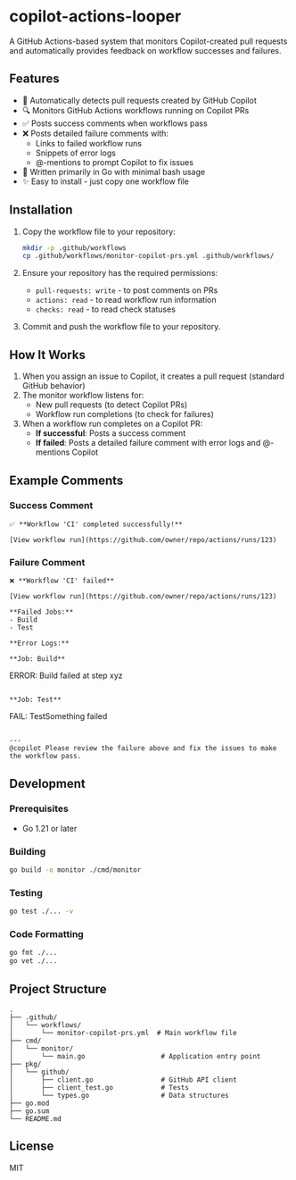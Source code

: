 # copilot-actions-looper

A GitHub Actions-based system that monitors Copilot-created pull requests and automatically provides feedback on workflow successes and failures.

## Features

- 🤖 Automatically detects pull requests created by GitHub Copilot
- 🔍 Monitors GitHub Actions workflows running on Copilot PRs
- ✅ Posts success comments when workflows pass
- ❌ Posts detailed failure comments with:
  - Links to failed workflow runs
  - Snippets of error logs
  - @-mentions to prompt Copilot to fix issues
- 🚀 Written primarily in Go with minimal bash usage
- ✨ Easy to install - just copy one workflow file

## Installation

1. Copy the workflow file to your repository:
   ```bash
   mkdir -p .github/workflows
   cp .github/workflows/monitor-copilot-prs.yml .github/workflows/
   ```

2. Ensure your repository has the required permissions:
   - `pull-requests: write` - to post comments on PRs
   - `actions: read` - to read workflow run information
   - `checks: read` - to read check statuses

3. Commit and push the workflow file to your repository.

## How It Works

1. When you assign an issue to Copilot, it creates a pull request (standard GitHub behavior)
2. The monitor workflow listens for:
   - New pull requests (to detect Copilot PRs)
   - Workflow run completions (to check for failures)
3. When a workflow run completes on a Copilot PR:
   - **If successful**: Posts a success comment
   - **If failed**: Posts a detailed failure comment with error logs and @-mentions Copilot

## Example Comments

### Success Comment
```
✅ **Workflow 'CI' completed successfully!**

[View workflow run](https://github.com/owner/repo/actions/runs/123)
```

### Failure Comment
```
❌ **Workflow 'CI' failed**

[View workflow run](https://github.com/owner/repo/actions/runs/123)

**Failed Jobs:**
- Build
- Test

**Error Logs:**

**Job: Build**
```
ERROR: Build failed at step xyz
```

**Job: Test**
```
FAIL: TestSomething failed
```

---
@copilot Please review the failure above and fix the issues to make the workflow pass.
```

## Development

### Prerequisites
- Go 1.21 or later

### Building
```bash
go build -o monitor ./cmd/monitor
```

### Testing
```bash
go test ./... -v
```

### Code Formatting
```bash
go fmt ./...
go vet ./...
```

## Project Structure

```
.
├── .github/
│   └── workflows/
│       └── monitor-copilot-prs.yml  # Main workflow file
├── cmd/
│   └── monitor/
│       └── main.go                   # Application entry point
├── pkg/
│   └── github/
│       ├── client.go                 # GitHub API client
│       ├── client_test.go            # Tests
│       └── types.go                  # Data structures
├── go.mod
├── go.sum
└── README.md
```

## License

MIT
